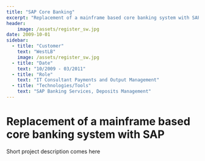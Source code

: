 ```yaml
---
title: "SAP Core Banking"
excerpt: "Replacement of a mainframe based core banking system with SAP"
header:
    image: /assets/register_sw.jpg
date: 2009-10-01
sidebar:
  - title: "Customer"
    text: "WestLB"
    image: /assets/register_sw.jpg
  - title: "Date"
    text: "10/2009 - 03/2011"
  - title: "Role"
    text: "IT Consultant Payments and Output Management"
  - title: "Technologies/Tools"
    text: "SAP Banking Services, Deposits Management"
---
```


# Replacement of a mainframe based core banking system with SAP

Short project description comes here